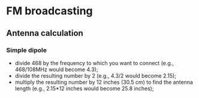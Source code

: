 # FM broadcasting

## Antenna calculation

### Simple dipole

- divide 468 by the frequency to which you want to connect (e.g., 468/108MHz would become 4.3);
- divide the resulting number by 2 (e.g., 4.3/2 would become 2.15);
- multiply the resulting number by 12 inches (30.5 cm) to find the antenna length (e.g., 2.15*12 inches would become 25.8 inches);